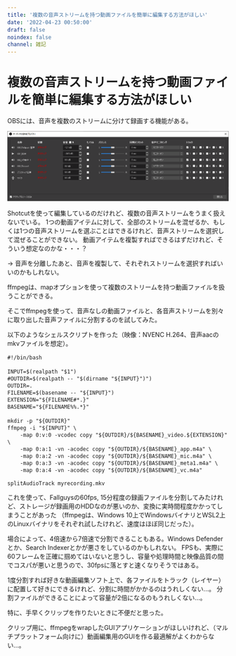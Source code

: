 ```yaml
---
title: '複数の音声ストリームを持つ動画ファイルを簡単に編集する方法がほしい'
date: '2022-04-23 00:50:00'
draft: false
noindex: false
channel: 雑記
---
```

# 複数の音声ストリームを持つ動画ファイルを簡単に編集する方法がほしい

OBSには、音声を複数のストリームに分けて録画する機能がある。

![obs_audio_property](images/obs_audio_property.png)

Shotcutを使って編集しているのだけれど、複数の音声ストリームをうまく扱えないでいる。
1つの動画アイテムに対して、全部のストリームを混ぜるか、もしくは1つの音声ストリームを選ぶことはできるけれど、音声ストリームを選択して混ぜることができない。
動画アイテムを複製すればできるはずだけれど、そういう想定なのかな・・・？

→ 音声を分離したあと、音声を複製して、それぞれストリームを選択すればいいのかもしれない。

ffmpegは、mapオプションを使って複数のストリームを持つ動画ファイルを扱うことができる。

そこでffmpegを使って、音声なしの動画ファイルと、各音声ストリームを別々に取り出した音声ファイルに分割するのを試してみた。

以下のようなシェルスクリプトを作った（映像：NVENC H.264、音声aacのmkvファイルを想定）。

```shell
#!/bin/bash

INPUT=$(realpath "$1")
#OUTDIR=$(realpath -- "$(dirname "${INPUT}")")
OUTDIR=.
FILENAME=$(basename -- "${INPUT}")
EXTENSION="${FILENAME#*.}"
BASENAME="${FILENAME%%.*}"

mkdir -p "${OUTDIR}"
ffmpeg -i "${INPUT}" \
    -map 0:v:0 -vcodec copy "${OUTDIR}/${BASENAME}_video.${EXTENSION}" \
    -map 0:a:1 -vn -acodec copy "${OUTDIR}/${BASENAME}_app.m4a" \
    -map 0:a:2 -vn -acodec copy "${OUTDIR}/${BASENAME}_mic.m4a" \
    -map 0:a:3 -vn -acodec copy "${OUTDIR}/${BASENAME}_meta1.m4a" \
    -map 0:a:4 -vn -acodec copy "${OUTDIR}/${BASENAME}_vc.m4a"
```

```shell
splitAudioTrack myrecording.mkv
```

これを使って、Fallguysの60fps, 15分程度の録画ファイルを分割してみたけれど、ストレージが録画用のHDDなのが悪いのか、変換に実時間程度かかってしまうことがあった
（ffmpegは、Windows 10上でWindowsバイナリとWSL2上のLinuxバイナリをそれぞれ試したけれど、速度はほぼ同じだった）。

場合によって、4倍速から7倍速で分割できることもある。Windows Defenderとか、Search Indexerとかが悪さをしているのかもしれない。
FPSも、実際に60フレームを正確に掴めてはいないと思うし、容量や処理時間と映像品質の間でコスパが悪いと思うので、30fpsに落とすと速くなりそうではある。

1度分割すれば好きな動画編集ソフト上で、各ファイルをトラック（レイヤー）に配置して好きにできるけれど、分割に時間がかかるのはうれしくない...。
分割ファイルができることによって容量が2倍になるのもうれしくない...。

特に、手早くクリップを作りたいときに不便だと思った。

クリップ用に、ffmpegをwrapしたGUIアプリケーションがほしいけれど、（マルチプラットフォーム向けに）動画編集用のGUIを作る最適解がよくわからない...。
